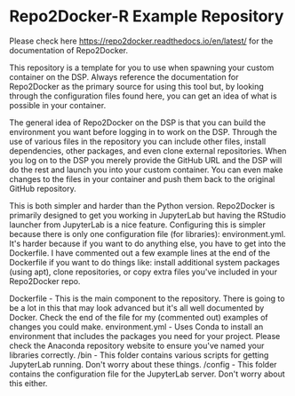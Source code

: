 # Repo2Docker-R Example Repository

Please check here https://repo2docker.readthedocs.io/en/latest/ for the documentation of Repo2Docker.

This repository is a template for you to use when spawning your custom container on the DSP. Always reference the documentation for Repo2Docker as the primary source for using this tool but, by looking through the configuration files found here, you can get an idea of what is possible in your container.

The general idea of Repo2Docker on the DSP is that you can build the environment you want before logging in to work on the DSP. Through the use of various files in the repository you can include other files, install dependencies, other packages, and even clone external repositories. When you log on to the DSP you merely provide the GitHub URL and the DSP will do the rest and launch you into your custom container. You can even make changes to the files in your container and push them back to the original GitHub repository.

This is both simpler and harder than the Python version. Repo2Docker is primarily designed to get you working in JupyterLab but having the RStudio launcher from JupyterLab is a nice feature. Configuring this is simpler because there is only one configuration file (for libraries): environment.yml. It's harder because if you want to do anything else, you have to get into the Dockerfile. I have commented out a few example lines at the end of the Dockerfile if you want to do things like: install additional system packages (using apt), clone repositories, or copy extra files you've included in your Repo2Docker repo.

Dockerfile - This is the main component to the repository. There is going to be a lot in this that may look advanced but it's all well documented by Docker. Check the end of the file for my (commented out) examples of changes you could make.
environment.yml - Uses Conda to install an environment that includes the packages you need for your project. Please check the Anaconda repository website to ensure you've named your libraries correctly. 
/bin - This folder contains various scripts for getting JupyterLab running. Don't worry about these things.
/config - This folder contains the configuration file for the JupyterLab server. Don't worry about this either.